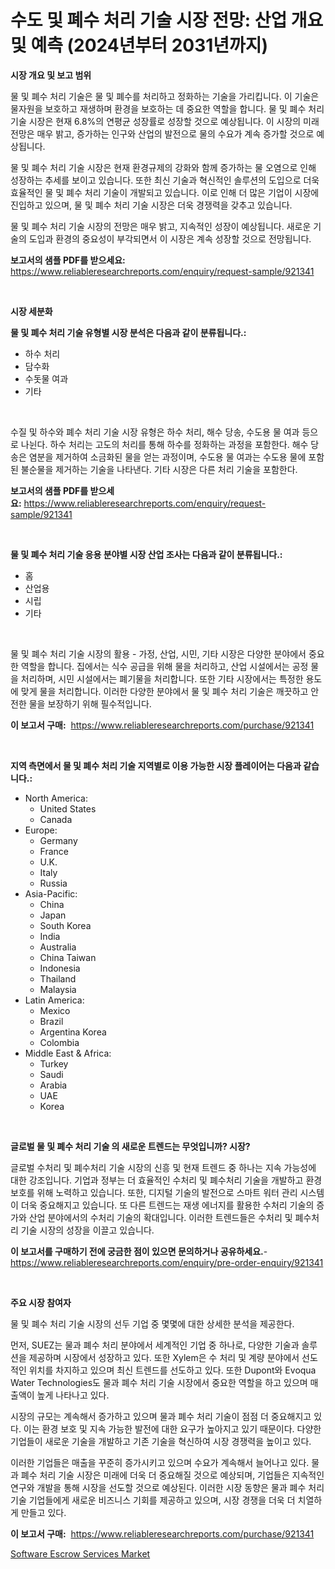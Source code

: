 <p><h1>수도 및 폐수 처리 기술 시장 전망: 산업 개요 및 예측 (2024년부터 2031년까지)</h1></p><p><strong>시장 개요 및 보고 범위</strong></p>
<p><p>물 및 폐수 처리 기술은 물 및 폐수를 처리하고 정화하는 기술을 가리킵니다. 이 기술은 물자원을 보호하고 재생하며 환경을 보호하는 데 중요한 역할을 합니다. 물 및 폐수 처리 기술 시장은 현재 6.8%의 연평균 성장률로 성장할 것으로 예상됩니다. 이 시장의 미래 전망은 매우 밝고, 증가하는 인구와 산업의 발전으로 물의 수요가 계속 증가할 것으로 예상됩니다.</p><p>물 및 폐수 처리 기술 시장은 현재 환경규제의 강화와 함께 증가하는 물 오염으로 인해 성장하는 추세를 보이고 있습니다. 또한 최신 기술과 혁신적인 솔루션의 도입으로 더욱 효율적인 물 및 폐수 처리 기술이 개발되고 있습니다. 이로 인해 더 많은 기업이 시장에 진입하고 있으며, 물 및 폐수 처리 기술 시장은 더욱 경쟁력을 갖추고 있습니다.</p><p>물 및 폐수 처리 기술 시장의 전망은 매우 밝고, 지속적인 성장이 예상됩니다. 새로운 기술의 도입과 환경의 중요성이 부각되면서 이 시장은 계속 성장할 것으로 전망됩니다.</p></p>
<p><strong>보고서의 샘플 PDF를 받으세요:</strong> <a href="https://www.reliableresearchreports.com/enquiry/request-sample/921341">https://www.reliableresearchreports.com/enquiry/request-sample/921341</a></p>
<p>&nbsp;</p>
<p><strong>시장 세분화</strong></p>
<p><strong>물 및 폐수 처리 기술 유형별 시장 분석은 다음과 같이 분류됩니다.:</strong></p>
<p><ul><li>하수 처리</li><li>담수화</li><li>수돗물 여과</li><li>기타</li></ul></p>
<p>&nbsp;</p>
<p><p>수질 및 하수와 폐수 처리 기술 시장 유형은 하수 처리, 해수 당송, 수도용 물 여과 등으로 나뉜다. 하수 처리는 고도의 처리를 통해 하수를 정화하는 과정을 포함한다. 해수 당송은 염분을 제거하여 소금화된 물을 얻는 과정이며, 수도용 물 여과는 수도용 물에 포함된 불순물을 제거하는 기술을 나타낸다. 기타 시장은 다른 처리 기술을 포함한다.</p></p>
<p><strong>보고서의 샘플 PDF를 받으세요:</strong>&nbsp;<a href="https://www.reliableresearchreports.com/enquiry/request-sample/921341">https://www.reliableresearchreports.com/enquiry/request-sample/921341</a></p>
<p>&nbsp;</p>
<p><strong> 물 및 폐수 처리 기술 응용 분야별 시장 산업 조사는 다음과 같이 분류됩니다.:</strong></p>
<p><ul><li>홈</li><li>산업용</li><li>시립</li><li>기타</li></ul></p>
<p>&nbsp;</p>
<p><p>물 및 폐수 처리 기술 시장의 활용 - 가정, 산업, 시민, 기타 시장은 다양한 분야에서 중요한 역할을 합니다. 집에서는 식수 공급을 위해 물을 처리하고, 산업 시설에서는 공정 물을 처리하며, 시민 시설에서는 폐기물을 처리합니다. 또한 기타 시장에서는 특정한 용도에 맞게 물을 처리합니다. 이러한 다양한 분야에서 물 및 폐수 처리 기술은 깨끗하고 안전한 물을 보장하기 위해 필수적입니다.</p></p>
<p><strong>이 보고서 구매:</strong>&nbsp; <a href="https://www.reliableresearchreports.com/purchase/921341">https://www.reliableresearchreports.com/purchase/921341</a></p>
<p>&nbsp;</p>
<p><strong>지역 측면에서 물 및 폐수 처리 기술 지역별로 이용 가능한 시장 플레이어는 다음과 같습니다.:</strong></p>
<p><ul>
    <li>
        North America:
        <ul>
            <li>United States</li>
            <li>Canada</li>
        </ul>
    </li>
    <li>
        Europe:
        <ul>
            <li>Germany</li>
            <li>France</li>
            <li>U.K.</li>
            <li>Italy</li>
            <li>Russia</li>
        </ul>
    </li>
    <li>
        Asia-Pacific:
        <ul>
            <li>China</li>
            <li>Japan</li>
            <li>South Korea</li>
            <li>India</li>
            <li>Australia</li>
            <li>China Taiwan</li>
            <li>Indonesia</li>
            <li>Thailand</li>
            <li>Malaysia</li>
        </ul>
    </li>
    <li>
        Latin America:
        <ul>
            <li>Mexico</li>
            <li>Brazil</li>
            <li>Argentina Korea</li>
            <li>Colombia</li>
        </ul>
    </li>
    <li>
        Middle East & Africa:
        <ul>
            <li>Turkey</li>
            <li>Saudi</li>
            <li>Arabia</li>
            <li>UAE</li>
            <li>Korea</li>
        </ul>
    </li>
    </ul></p>
<p>&nbsp;</p>
<p><strong>글로벌 물 및 폐수 처리 기술 의 새로운 트렌드는 무엇입니까? 시장?</strong></p>
<p><p>글로벌 수처리 및 폐수처리 기술 시장의 신흥 및 현재 트렌드 중 하나는 지속 가능성에 대한 강조입니다. 기업과 정부는 더 효율적인 수처리 및 폐수처리 기술을 개발하고 환경 보호를 위해 노력하고 있습니다. 또한, 디지털 기술의 발전으로 스마트 워터 관리 시스템이 더욱 중요해지고 있습니다. 또 다른 트렌드는 재생 에너지를 활용한 수처리 기술의 증가와 산업 분야에서의 수처리 기술의 확대입니다. 이러한 트렌드들은 수처리 및 폐수처리 기술 시장의 성장을 이끌고 있습니다.</p></p>
<p><strong>이 보고서를 구매하기 전에 궁금한 점이 있으면 문의하거나 공유하세요.</strong>- <a href="https://www.reliableresearchreports.com/enquiry/pre-order-enquiry/921341">https://www.reliableresearchreports.com/enquiry/pre-order-enquiry/921341</a></p>
<p>&nbsp;</p>
<p><strong>주요 시장 참여자</strong></p>
<p><p>물 및 폐수 처리 기술 시장의 선두 기업 중 몇몇에 대한 상세한 분석을 제공한다. </p><p>먼저, SUEZ는 물과 폐수 처리 분야에서 세계적인 기업 중 하나로, 다양한 기술과 솔루션을 제공하며 시장에서 성장하고 있다. 또한 Xylem은 수 처리 및 계량 분야에서 선도적인 위치를 차지하고 있으며 최신 트렌드를 선도하고 있다. 또한 Dupont와 Evoqua Water Technologies도 물과 폐수 처리 기술 시장에서 중요한 역할을 하고 있으며 매출액이 높게 나타나고 있다.</p><p>시장의 규모는 계속해서 증가하고 있으며 물과 폐수 처리 기술이 점점 더 중요해지고 있다. 이는 환경 보호 및 지속 가능한 발전에 대한 요구가 높아지고 있기 때문이다. 다양한 기업들이 새로운 기술을 개발하고 기존 기술을 혁신하여 시장 경쟁력을 높이고 있다.</p><p>이러한 기업들은 매출을 꾸준히 증가시키고 있으며 수요가 계속해서 늘어나고 있다. 물과 폐수 처리 기술 시장은 미래에 더욱 더 중요해질 것으로 예상되며, 기업들은 지속적인 연구와 개발을 통해 시장을 선도할 것으로 예상된다. 이러한 시장 동향은 물과 폐수 처리 기술 기업들에게 새로운 비즈니스 기회를 제공하고 있으며, 시장 경쟁을 더욱 더 치열하게 만들고 있다.</p></p>
<p><strong>이 보고서 구매:</strong>&nbsp;&nbsp;<a href="https://www.reliableresearchreports.com/purchase/921341">https://www.reliableresearchreports.com/purchase/921341</a></p>
<p><p><a href="https://github.com/Glendatilghmankmgz0rbhwpy/Market-Research-Report-List-1/blob/main/software-escrow-services-market.md">Software Escrow Services Market</a></p></p>
